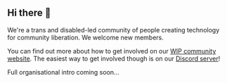 ## Hi there 👋

We're a trans and disabled-led community of people creating technology for community liberation. We welcome new members.

You can find out more about how to get involved on our [WIP community website](https://www.gfsc.community/). The easiest way to get involved though is on our [Discord server](http://discord.gfsc.studio)!

Full organisational intro coming soon...

<!--

**Here are some ideas to get you started:**

🙋‍♀️ A short introduction - what is your organization all about?
🌈 Contribution guidelines - how can the community get involved?
👩‍💻 Useful resources - where can the community find your docs? Is there anything else the community should know?
🍿 Fun facts - what does your team eat for breakfast?
🧙 Remember, you can do mighty things with the power of [Markdown](https://docs.github.com/github/writing-on-github/getting-started-with-writing-and-formatting-on-github/basic-writing-and-formatting-syntax)
-->
